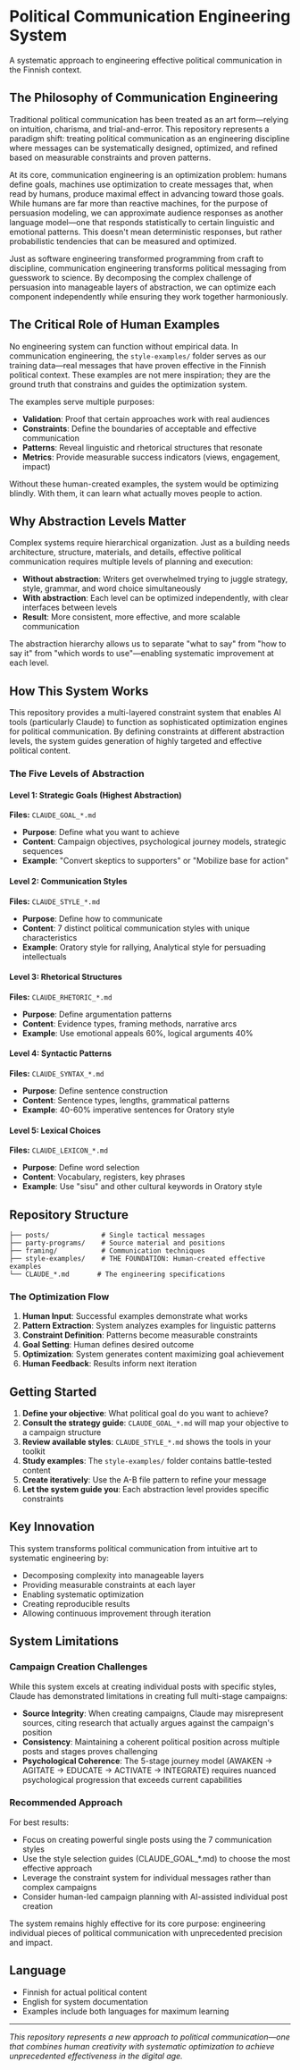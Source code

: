 # Political Communication Engineering System

A systematic approach to engineering effective political communication in the Finnish context.

## The Philosophy of Communication Engineering

Traditional political communication has been treated as an art form—relying on intuition, charisma, and trial-and-error. This repository represents a paradigm shift: treating political communication as an engineering discipline where messages can be systematically designed, optimized, and refined based on measurable constraints and proven patterns.

At its core, communication engineering is an optimization problem: humans define goals, machines use optimization to create messages that, when read by humans, produce maximal effect in advancing toward those goals. While humans are far more than reactive machines, for the purpose of persuasion modeling, we can approximate audience responses as another language model—one that responds statistically to certain linguistic and emotional patterns. This doesn't mean deterministic responses, but rather probabilistic tendencies that can be measured and optimized.

Just as software engineering transformed programming from craft to discipline, communication engineering transforms political messaging from guesswork to science. By decomposing the complex challenge of persuasion into manageable layers of abstraction, we can optimize each component independently while ensuring they work together harmoniously.

## The Critical Role of Human Examples

No engineering system can function without empirical data. In communication engineering, the `style-examples/` folder serves as our training data—real messages that have proven effective in the Finnish political context. These examples are not mere inspiration; they are the ground truth that constrains and guides the optimization system.

The examples serve multiple purposes:
- **Validation**: Proof that certain approaches work with real audiences
- **Constraints**: Define the boundaries of acceptable and effective communication
- **Patterns**: Reveal linguistic and rhetorical structures that resonate
- **Metrics**: Provide measurable success indicators (views, engagement, impact)

Without these human-created examples, the system would be optimizing blindly. With them, it can learn what actually moves people to action.

## Why Abstraction Levels Matter

Complex systems require hierarchical organization. Just as a building needs architecture, structure, materials, and details, effective political communication requires multiple levels of planning and execution:

- **Without abstraction**: Writers get overwhelmed trying to juggle strategy, style, grammar, and word choice simultaneously
- **With abstraction**: Each level can be optimized independently, with clear interfaces between levels
- **Result**: More consistent, more effective, and more scalable communication

The abstraction hierarchy allows us to separate "what to say" from "how to say it" from "which words to use"—enabling systematic improvement at each level.

## How This System Works

This repository provides a multi-layered constraint system that enables AI tools (particularly Claude) to function as sophisticated optimization engines for political communication. By defining constraints at different abstraction levels, the system guides generation of highly targeted and effective political content.

### The Five Levels of Abstraction

#### Level 1: Strategic Goals (Highest Abstraction)
**Files:** `CLAUDE_GOAL_*.md`
- **Purpose**: Define what you want to achieve
- **Content**: Campaign objectives, psychological journey models, strategic sequences
- **Example**: "Convert skeptics to supporters" or "Mobilize base for action"

#### Level 2: Communication Styles
**Files:** `CLAUDE_STYLE_*.md`
- **Purpose**: Define how to communicate
- **Content**: 7 distinct political communication styles with unique characteristics
- **Example**: Oratory style for rallying, Analytical style for persuading intellectuals

#### Level 3: Rhetorical Structures
**Files:** `CLAUDE_RHETORIC_*.md`
- **Purpose**: Define argumentation patterns
- **Content**: Evidence types, framing methods, narrative arcs
- **Example**: Use emotional appeals 60%, logical arguments 40%

#### Level 4: Syntactic Patterns
**Files:** `CLAUDE_SYNTAX_*.md`
- **Purpose**: Define sentence construction
- **Content**: Sentence types, lengths, grammatical patterns
- **Example**: 40-60% imperative sentences for Oratory style

#### Level 5: Lexical Choices
**Files:** `CLAUDE_LEXICON_*.md`
- **Purpose**: Define word selection
- **Content**: Vocabulary, registers, key phrases
- **Example**: Use "sisu" and other cultural keywords in Oratory style

## Repository Structure

```
├── posts/             # Single tactical messages  
├── party-programs/    # Source material and positions
├── framing/           # Communication techniques
├── style-examples/    # THE FOUNDATION: Human-created effective examples
└── CLAUDE_*.md       # The engineering specifications
```

### The Optimization Flow

1. **Human Input**: Successful examples demonstrate what works
2. **Pattern Extraction**: System analyzes examples for linguistic patterns
3. **Constraint Definition**: Patterns become measurable constraints
4. **Goal Setting**: Human defines desired outcome
5. **Optimization**: System generates content maximizing goal achievement
6. **Human Feedback**: Results inform next iteration

## Getting Started

1. **Define your objective**: What political goal do you want to achieve?
2. **Consult the strategy guide**: `CLAUDE_GOAL_*.md` will map your objective to a campaign structure
3. **Review available styles**: `CLAUDE_STYLE_*.md` shows the tools in your toolkit
4. **Study examples**: The `style-examples/` folder contains battle-tested content
5. **Create iteratively**: Use the A-B file pattern to refine your message
6. **Let the system guide you**: Each abstraction level provides specific constraints

## Key Innovation

This system transforms political communication from intuitive art to systematic engineering by:
- Decomposing complexity into manageable layers
- Providing measurable constraints at each layer
- Enabling systematic optimization
- Creating reproducible results
- Allowing continuous improvement through iteration

## System Limitations

### Campaign Creation Challenges

While this system excels at creating individual posts with specific styles, Claude has demonstrated limitations in creating full multi-stage campaigns:

- **Source Integrity**: When creating campaigns, Claude may misrepresent sources, citing research that actually argues against the campaign's position
- **Consistency**: Maintaining a coherent political position across multiple posts and stages proves challenging
- **Psychological Coherence**: The 5-stage journey model (AWAKEN → AGITATE → EDUCATE → ACTIVATE → INTEGRATE) requires nuanced psychological progression that exceeds current capabilities

### Recommended Approach

For best results:
- Focus on creating powerful single posts using the 7 communication styles
- Use the style selection guides (CLAUDE_GOAL_*.md) to choose the most effective approach
- Leverage the constraint system for individual messages rather than complex campaigns
- Consider human-led campaign planning with AI-assisted individual post creation

The system remains highly effective for its core purpose: engineering individual pieces of political communication with unprecedented precision and impact.

## Language

- Finnish for actual political content
- English for system documentation
- Examples include both languages for maximum learning

---

*This repository represents a new approach to political communication—one that combines human creativity with systematic optimization to achieve unprecedented effectiveness in the digital age.*